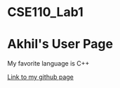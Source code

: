 # CSE110_Lab1
# Akhil's User Page

My favorite language is C++

[Link to my github page](https://jvaladeus.github.io/CSE110_Lab1/)
